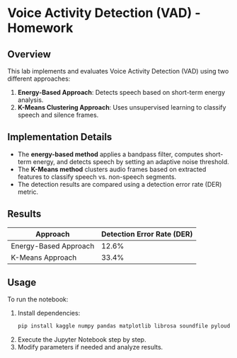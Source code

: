 # Voice Activity Detection (VAD) - Homework

## Overview
This lab implements and evaluates Voice Activity Detection (VAD) using two different approaches:

1. **Energy-Based Approach**: Detects speech based on short-term energy analysis.
2. **K-Means Clustering Approach**: Uses unsupervised learning to classify speech and silence frames.

## Implementation Details
- The **energy-based method** applies a bandpass filter, computes short-term energy, and detects speech by setting an adaptive noise threshold.
- The **K-Means method** clusters audio frames based on extracted features to classify speech vs. non-speech segments.
- The detection results are compared using a detection error rate (DER) metric.

## Results
| Approach                 | Detection Error Rate (DER) |
|--------------------------|---------------------------|
| Energy-Based Approach   | 12.6%                     |
| K-Means Approach       | 33.4%                     |

## Usage
To run the notebook:
1. Install dependencies:  
   ```bash
   pip install kaggle numpy pandas matplotlib librosa soundfile pyloudnorm scipy scikit-learn ipywidgets torch pyannote.audio mir_eval
   ```
2. Execute the Jupyter Notebook step by step.
3. Modify parameters if needed and analyze results.

